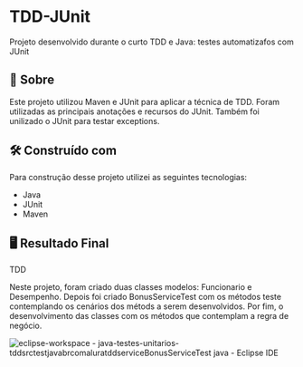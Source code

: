 # TDD-JUnit

Projeto desenvolvido durante o curto TDD e Java: testes automatizafos com JUnit 

## 🚀 Sobre

Este projeto utilizou Maven e JUnit para aplicar a técnica de TDD.
Foram utilizadas as principais anotações e recursos do JUnit. Também foi unilizado o JUnit para testar exceptions.


## 🛠️ Construído com

Para construção desse projeto utilizei as seguintes tecnologias:

* Java
* JUnit
* Maven


## 🖥️ Resultado Final

TDD

Neste projeto, foram criado duas classes modelos: Funcionario e Desempenho.
Depois foi criado BonusServiceTest com os métodos teste contemplando os cenários dos métods a serem desenvolvidos.
Por fim, o desenvolvimento das classes com os métodos que contemplam a regra de negócio.

![eclipse-workspace - java-testes-unitarios-tddsrctestjavabrcomaluratddserviceBonusServiceTest java - Eclipse IDE](https://user-images.githubusercontent.com/101002556/174442847-ccc050c0-ce17-4337-9e96-cd1d454129fe.jpg)





